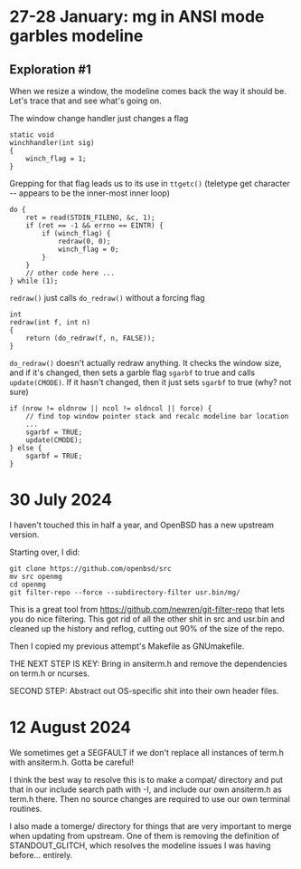 # 27-28 January: mg in ANSI mode garbles modeline

## Exploration #1

When we resize a window, the modeline comes back the way it should be.
Let's trace that and see what's going on. 

The window change handler just changes a flag

    static void
    winchhandler(int sig)
    {
    	winch_flag = 1;
    }

Grepping for that flag leads us to its use in `ttgetc()` (teletype get
character -- appears to be the inner-most inner loop)

	do {
		ret = read(STDIN_FILENO, &c, 1);
		if (ret == -1 && errno == EINTR) {
			if (winch_flag) {
				redraw(0, 0);
				winch_flag = 0;
			}
		}
        // other code here ...
	} while (1);

`redraw()` just calls `do_redraw()` without a forcing flag


    int
    redraw(int f, int n)
    {
    	return (do_redraw(f, n, FALSE));
    }


`do_redraw()` doesn't actually redraw anything. It checks the window size,
and if it's changed, then sets a garble flag `sgarbf` to true and calls
`update(CMODE)`.  If it hasn't changed, then it just sets `sgarbf` to true
(why? not sure)

	if (nrow != oldnrow || ncol != oldncol || force) {
        // find top window pointer stack and recalc modeline bar location
        ...
		sgarbf = TRUE;
		update(CMODE);
	} else {
		sgarbf = TRUE;
    }

# 30 July 2024

I haven't touched this in half a year, and OpenBSD has a new upstream version.

Starting over, I did:

    git clone https://github.com/openbsd/src
    mv src openmg
    cd openmg
    git filter-repo --force --subdirectory-filter usr.bin/mg/

This is a great tool from https://github.com/newren/git-filter-repo that lets
you do nice filtering.  This got rid of all the other shit in src and usr.bin
and cleaned up the history and reflog, cutting out 90% of the size of the 
repo.

Then I copied my previous attempt's Makefile as GNUmakefile.

THE NEXT STEP IS KEY: Bring in ansiterm.h and remove the dependencies on
term.h or ncurses. 

SECOND STEP: Abstract out OS-specific shit into their own header files.

# 12 August 2024

We sometimes get a SEGFAULT if we don't replace all instances of term.h with
ansiterm.h.  Gotta be careful!

I think the best way to resolve this is to make a compat/ directory and put
that in our include search path with -I, and include our own ansiterm.h
as term.h there.  Then no source changes are required to use our own 
terminal routines. 

I also made a tomerge/ directory for things that are very important to merge
when updating from upstream.  One of them is removing the definition of 
STANDOUT_GLITCH, which resolves the modeline issues I was having before...
entirely. 